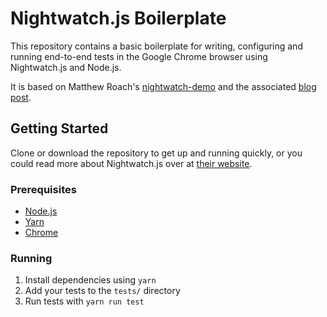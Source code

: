 # Nightwatch.js Boilerplate
This repository contains a basic boilerplate for writing, configuring and running end-to-end tests in the Google Chrome browser using Nightwatch.js and Node.js.

It is based on Matthew Roach's [nightwatch-demo](https://github.com/matthewroach/nightwatch-demo) and the associated [blog post](http://matthewroach.me/ui-testing-with-nightwatch-js/).

## Getting Started
Clone or download the repository to get up and running quickly, or you could read more about Nightwatch.js over at [their website](http://nightwatchjs.org/).

### Prerequisites
* [Node.js](https://nodejs.org/)
* [Yarn](https://yarnpkg.com/)
* [Chrome](https://www.google.com/chrome/index.html)

### Running
1. Install dependencies using `yarn`
2. Add your tests to the `tests/` directory
3. Run tests with `yarn run test`
